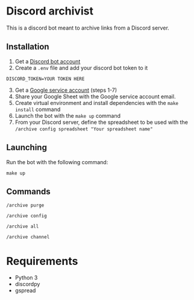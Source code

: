 # Discord archivist
This is a discord bot meant to archive links from a Discord server.

## Installation

1. Get a [Discord bot account](https://discordpy.readthedocs.io/en/stable/discord.html#creating-a-bot-account)
2. Create a `.env` file and add your discord bot token to it
```.env
DISCORD_TOKEN=YOUR TOKEN HERE
```
3. Get a [Google service account](https://docs.gspread.org/en/latest/oauth2.html#for-bots-using-service-account) (steps 1-7)
4. Share your Google Sheet with the Google service account email.
5. Create virtual environment and install dependencies with the `make install` command
6. Launch the bot with the `make up` command
7. From your Discord server, define the spreadsheet to be used with the `/archive config spreadsheet "Your spreadsheet name"`


## Launching
Run the bot with the following command:
```
make up
```

## Commands

`/archive purge`

`/archive config`

`/archive all`

`/archive channel`


# Requirements
- Python 3
- discordpy
- gspread